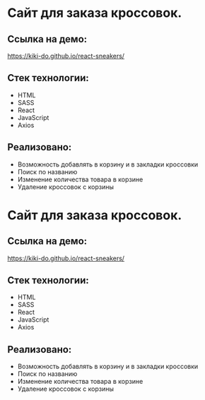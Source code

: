 # Сайт для заказа кроссовок.

## Ссылка на демо:

https://kiki-do.github.io/react-sneakers/

## Стек технологии:

- HTML
- SASS
- React
- JavaScript
- Axios

## Реализовано:

- Возможность добавлять в корзину и в закладки кроссовки
- Поиск по названию
- Изменение количества товара в корзине
- Удаление кроссовок с корзины

# Сайт для заказа кроссовок.

## Ссылка на демо:

https://kiki-do.github.io/react-sneakers/

## Стек технологии:

- HTML
- SASS
- React
- JavaScript
- Axios

## Реализовано:

- Возможность добавлять в корзину и в закладки кроссовки
- Поиск по названию
- Изменение количества товара в корзине
- Удаление кроссовок с корзины
